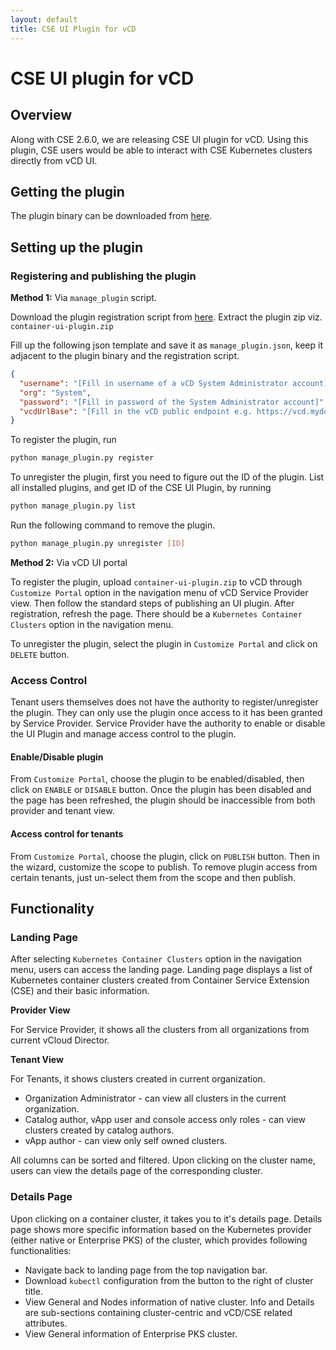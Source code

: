 ```yaml
---
layout: default
title: CSE UI Plugin for vCD
---
```

# CSE UI plugin for vCD

## Overview
Along with CSE 2.6.0, we are releasing CSE UI plugin for vCD. Using this plugin,
CSE users would be able to interact with CSE Kubernetes clusters directly from
vCD UI.

## Getting the plugin
The plugin binary can be downloaded from [here]().

## Setting up the plugin
### Registering and publishing the plugin
**Method 1:** Via `manage_plugin` script.

Download the plugin registration script from [here]().
Extract the plugin zip viz. `container-ui-plugin.zip`

Fill up the following json template and save it as `manage_plugin.json`, keep
it adjacent to the plugin binary and the registration script.
```json
{
  "username": "[Fill in username of a vCD System Administrator account]",
  "org": "System",
  "password": "[Fill in password of the System Administrator account]",
  "vcdUrlBase": "[Fill in the vCD public endpoint e.g. https://vcd.mydomain.com]"
}
```

To register the plugin, run
```sh
python manage_plugin.py register
```
To unregister the plugin, first you need to figure out the ID of the plugin. List
all installed plugins, and get ID of the CSE UI Plugin, by running
```sh
python manage_plugin.py list
```
Run the following command to remove the plugin.
```sh
python manage_plugin.py unregister [ID]
```

**Method 2:** Via vCD UI portal

To register the plugin, upload `container-ui-plugin.zip` to vCD through `Customize Portal`
option in the navigation menu of vCD Service Provider view. Then follow the
standard steps of publishing an UI plugin. After registration, refresh the page.
There should be a `Kubernetes Container Clusters` option in the navigation menu.

To unregister the plugin, select the plugin in `Customize Portal` and click on
`DELETE` button.

### Access Control
Tenant users themselves does not have the authority to register/unregister
the plugin. They can only use the plugin once access to it has been granted by
Service Provider. Service Provider have the authority to enable or disable the
UI Plugin and manage access control to the plugin.

#### Enable/Disable plugin
From `Customize Portal`, choose the plugin to be enabled/disabled, then click on
`ENABLE` or `DISABLE` button. Once the plugin has been disabled and the page
has been refreshed, the plugin should be inaccessible from both provider and
tenant view.

#### Access control for tenants
From `Customize Portal`, choose the plugin, click on `PUBLISH` button. Then in
the wizard, customize the scope to publish. To remove plugin access from
certain tenants, just un-select them from the scope and then publish.

## Functionality
### Landing Page
After selecting `Kubernetes Container Clusters` option in the navigation menu,
users can access the landing page. Landing page displays a list of Kubernetes
container clusters created from Container Service Extension (CSE) and their
basic information.

**Provider View**

For Service Provider, it shows all the clusters from all organizations from
current vCloud Director.

**Tenant View**

For Tenants, it shows clusters created in current organization.
* Organization Administrator - can view all clusters in the current organization.
* Catalog author, vApp user and console access only roles - can view clusters
  created by catalog authors.
* vApp author - can view only self owned clusters.

All columns can be sorted and filtered. Upon clicking on the cluster name, users
can view the details page of the corresponding cluster.

### Details Page
Upon clicking on a container cluster, it takes you to it's details page.
Details page shows more specific information based on the Kubernetes provider
(either native or Enterprise PKS) of the cluster, which provides following
functionalities:

* Navigate back to landing page from the top navigation bar.
* Download `kubectl` configuration from the button to the right of cluster title.
* View General and Nodes information of native cluster. Info and Details are sub-sections containing cluster-centric and vCD/CSE related attributes.
* View General information of Enterprise PKS cluster.